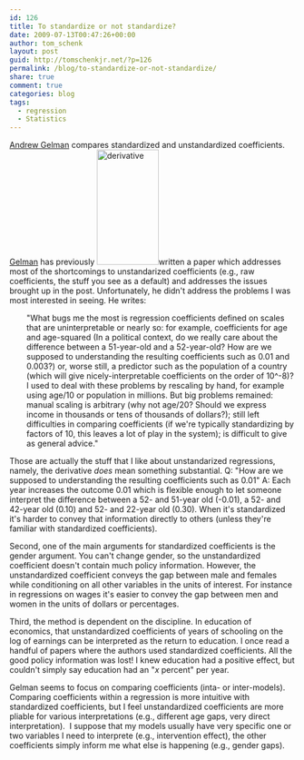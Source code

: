 ```yaml
---
id: 126
title: To standardize or not standardize?
date: 2009-07-13T00:47:26+00:00
author: tom_schenk
layout: post
guid: http://tomschenkjr.net/?p=126
permalink: /blog/to-standardize-or-not-standardize/
share: true
comment: true
categories: blog 
tags:
  - regression
  - Statistics
---
```

<a href="http://www.stat.columbia.edu/~cook/movabletype/archives/2009/07/when_to_standar.html" target="_blank">Andrew Gelman</a> compares standardized and unstandardized coefficients. <a href="http://www.stat.columbia.edu/~gelman/research/published/standardizing7.pdf" target="_blank">Gelman</a> has previously <a href="http://www.stat.columbia.edu/~cook/movabletype/archives/2009/07/when_to_standar.html" target="_blank"><img class="alignleft size-full wp-image-127" title="derivative" src="http://tomschenkjr.net/wordpress/wp-content/uploads/2009/07/derivative.png" alt="derivative" width="109" height="203" /></a>written a paper which addresses most of the shortcomings to unstandarized coefficients (e.g., raw coefficients, the stuff you see as a default) and addresses the issues brought up in the post. Unfortunately, he didn't address the problems I was most interested in seeing. He writes:
<p style="padding-left:30px;">"What bugs me the most is regression coefficients defined on scales that are uninterpretable or nearly so: for example, coefficients for age and age-squared (In a political context, do we really care about the difference between a 51-year-old and a 52-year-old? How are we supposed to understanding the resulting coefficients such as 0.01 and 0.003?) or, worse still, a predictor such as the population of a country (which will give nicely-interpretable coefficients on the order of 10^-8)? I used to deal with these problems by rescaling by hand, for example using age/10 or population in millions. But big problems remained: manual scaling is arbitrary (why not age/20? Should we express income in thousands or tens of thousands of dollars?); still left difficulties in comparing coefficients (if we're typically standardizing by factors of 10, this leaves a lot of play in the system); is difficult to give as general advice."</p>

Those are actually the stuff that I like about unstandarized regressions, namely, the derivative <em>does</em> mean something substantial. Q: "How are we supposed to understanding the resulting coefficients such as 0.01" A: Each year increases the outcome 0.01 which is flexible enough to let someone interpret the difference between a 52- and 51-year old (-0.01), a 52- and 42-year old (0.10) and 52- and 22-year old (0.30). When it's standardized it's harder to convey that information directly to others (unless they're familiar with standardized coefficients).

Second, one of the main arguments for standardized coefficients is the gender argument. You can't change gender, so the unstandardized coefficient doesn't contain much policy information. However, the unstandardized coefficient conveys the gap between male and females while conditioning on all other variables in the units of interest. For instance in regressions on wages it's easier to convey the gap between men and women in the units of dollars or percentages.

Third, the method is dependent on the discipline. In education of economics, that unstandardized coefficients of years of schooling on the log of earnings can be interpreted as the return to education. I once read a handful of papers where the authors used standardized coefficients. All the good policy information was lost! I knew education had a positive effect, but couldn't simply say education had an "<em>x </em>percent" per year.

Gelman seems to focus on comparing coefficients (inta- or inter-models). Comparing coefficients within a regression  is more intuitive with standardized coefficients, but I feel unstandardized coefficients are more pliable for various interpretations (e.g., different age gaps, very direct interpretation).  I suppose that my models usually have very specific one or two variables I need to interprete (e.g., intervention effect), the other coefficients simply inform me what else is happening (e.g., gender gaps).